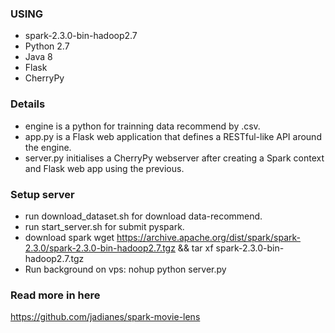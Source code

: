 
### USING
- spark-2.3.0-bin-hadoop2.7
- Python 2.7
- Java 8
- Flask
- CherryPy

### Details
- engine is a python for trainning data recommend by .csv.
- app.py is a Flask web application that defines a RESTful-like API around the engine.
- server.py initialises a CherryPy webserver after creating a Spark context and Flask web app using the previous.

### Setup server
- run download_dataset.sh for download data-recommend.
- run start_server.sh for submit pyspark.
- download spark 
  wget https://archive.apache.org/dist/spark/spark-2.3.0/spark-2.3.0-bin-hadoop2.7.tgz && tar xf spark-2.3.0-bin-hadoop2.7.tgz
- Run background on vps: nohup python server.py


### Read more in here 
https://github.com/jadianes/spark-movie-lens
